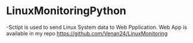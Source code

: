 # LinuxMonitoringPython

-Sctipt is used to send Linux System data to Web Ppplication. Web App is available in my repo https://github.com/Venan24/LinuxMonitoring
